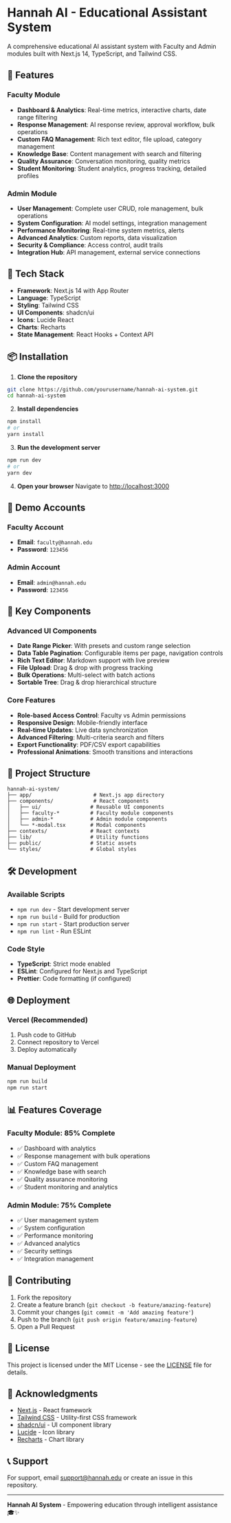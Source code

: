 # Hannah AI - Educational Assistant System

A comprehensive educational AI assistant system with Faculty and Admin modules built with Next.js 14, TypeScript, and Tailwind CSS.

## 🌟 Features

### Faculty Module
- **Dashboard & Analytics**: Real-time metrics, interactive charts, date range filtering
- **Response Management**: AI response review, approval workflow, bulk operations
- **Custom FAQ Management**: Rich text editor, file upload, category management
- **Knowledge Base**: Content management with search and filtering
- **Quality Assurance**: Conversation monitoring, quality metrics
- **Student Monitoring**: Student analytics, progress tracking, detailed profiles

### Admin Module
- **User Management**: Complete user CRUD, role management, bulk operations
- **System Configuration**: AI model settings, integration management
- **Performance Monitoring**: Real-time system metrics, alerts
- **Advanced Analytics**: Custom reports, data visualization
- **Security & Compliance**: Access control, audit trails
- **Integration Hub**: API management, external service connections

## 🚀 Tech Stack

- **Framework**: Next.js 14 with App Router
- **Language**: TypeScript
- **Styling**: Tailwind CSS
- **UI Components**: shadcn/ui
- **Icons**: Lucide React
- **Charts**: Recharts
- **State Management**: React Hooks + Context API

## 📦 Installation

1. **Clone the repository**
```bash
git clone https://github.com/yourusername/hannah-ai-system.git
cd hannah-ai-system
```

2. **Install dependencies**
```bash
npm install
# or
yarn install
```

3. **Run the development server**
```bash
npm run dev
# or
yarn dev
```

4. **Open your browser**
Navigate to [http://localhost:3000](http://localhost:3000)

## 🔐 Demo Accounts

### Faculty Account
- **Email**: `faculty@hannah.edu`
- **Password**: `123456`

### Admin Account
- **Email**: `admin@hannah.edu`
- **Password**: `123456`

## 🎯 Key Components

### Advanced UI Components
- **Date Range Picker**: With presets and custom range selection
- **Data Table Pagination**: Configurable items per page, navigation controls
- **Rich Text Editor**: Markdown support with live preview
- **File Upload**: Drag & drop with progress tracking
- **Bulk Operations**: Multi-select with batch actions
- **Sortable Tree**: Drag & drop hierarchical structure

### Core Features
- **Role-based Access Control**: Faculty vs Admin permissions
- **Responsive Design**: Mobile-friendly interface
- **Real-time Updates**: Live data synchronization
- **Advanced Filtering**: Multi-criteria search and filters
- **Export Functionality**: PDF/CSV export capabilities
- **Professional Animations**: Smooth transitions and interactions

## 📁 Project Structure

```
hannah-ai-system/
├── app/                    # Next.js app directory
├── components/             # React components
│   ├── ui/                # Reusable UI components
│   ├── faculty-*          # Faculty module components
│   ├── admin-*            # Admin module components
│   └── *-modal.tsx        # Modal components
├── contexts/              # React contexts
├── lib/                   # Utility functions
├── public/                # Static assets
└── styles/                # Global styles
```

## 🛠️ Development

### Available Scripts
- `npm run dev` - Start development server
- `npm run build` - Build for production
- `npm run start` - Start production server
- `npm run lint` - Run ESLint

### Code Style
- **TypeScript**: Strict mode enabled
- **ESLint**: Configured for Next.js and TypeScript
- **Prettier**: Code formatting (if configured)

## 🌐 Deployment

### Vercel (Recommended)
1. Push code to GitHub
2. Connect repository to Vercel
3. Deploy automatically

### Manual Deployment
```bash
npm run build
npm run start
```

## 📊 Features Coverage

### Faculty Module: 85% Complete
- ✅ Dashboard with analytics
- ✅ Response management with bulk operations
- ✅ Custom FAQ management
- ✅ Knowledge base with search
- ✅ Quality assurance monitoring
- ✅ Student monitoring and analytics

### Admin Module: 75% Complete
- ✅ User management system
- ✅ System configuration
- ✅ Performance monitoring
- ✅ Advanced analytics
- ✅ Security settings
- ✅ Integration management

## 🤝 Contributing

1. Fork the repository
2. Create a feature branch (`git checkout -b feature/amazing-feature`)
3. Commit your changes (`git commit -m 'Add amazing feature'`)
4. Push to the branch (`git push origin feature/amazing-feature`)
5. Open a Pull Request

## 📝 License

This project is licensed under the MIT License - see the [LICENSE](LICENSE) file for details.

## 🙏 Acknowledgments

- [Next.js](https://nextjs.org/) - React framework
- [Tailwind CSS](https://tailwindcss.com/) - Utility-first CSS framework
- [shadcn/ui](https://ui.shadcn.com/) - UI component library
- [Lucide](https://lucide.dev/) - Icon library
- [Recharts](https://recharts.org/) - Chart library

## 📞 Support

For support, email support@hannah.edu or create an issue in this repository.

---

**Hannah AI System** - Empowering education through intelligent assistance 🎓✨
